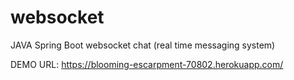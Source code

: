 # websocket
JAVA Spring Boot websocket chat (real time messaging system)

DEMO URL: https://blooming-escarpment-70802.herokuapp.com/
